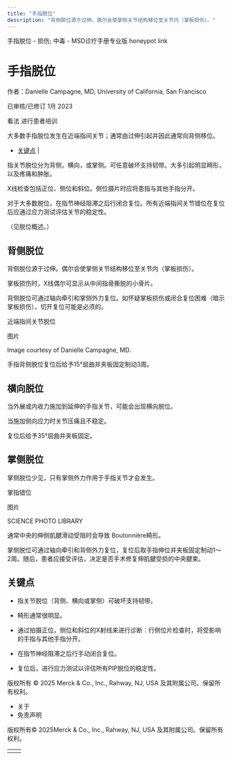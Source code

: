 ```yaml
---
title: "手指脱位"
description: "背侧脱位源于过伸。偶尔会使掌侧关节结构移位至关节内（掌板损伤）。"
---
```


﻿手指脱位 \- 损伤; 中毒 \- MSD诊疗手册专业版 honeypot link

# 手指脱位

作者：Danielle Campagne, MD, University of California, San Francisco

已审核/已修订 1月 2023

看法 进行患者培训

大多数手指脱位发生在近端指间关节；通常由过伸引起并因此通常向背侧移位。

- [关键点](#关键点_v35074162_zh) \|

指关节脱位分为背侧，横向，或掌侧。可任意破坏支持韧带。大多引起明显畸形，以及疼痛和肿胀。

X线检查包括正位、侧位和斜位。侧位摄片时应将患指与其他手指分开。

对于大多数脱位，在指节神经阻滞之后行闭合复位。所有近端指间关节错位在复位后应通过应力测试评估关节的稳定性。

（见脱位概述。）

## 背侧脱位

背侧脱位源于过伸。偶尔会使掌侧关节结构移位至关节内（掌板损伤）。

掌板损伤时，X线偶尔可显示从中间指骨撕脱的小骨片。

背侧脱位可通过轴向牵引和掌侧外力复位。如怀疑掌板损伤或闭合复位困难（暗示掌板损伤），切开复位可能是必须的。

近端指间关节脱位



图片

Image courtesy of Danielle Campagne, MD.

手指背侧脱位复位后给予15°屈曲并夹板固定制动3周。

## 横向脱位

当外展或内收力施加到延伸的手指关节，可能会出现横向脱位。

当施加侧向应力时关节压痛且不稳定。

复位后给予35°屈曲并夹板固定。

## 掌侧脱位

掌侧脱位少见，只有掌侧外力作用于手指关节才会发生。

掌指错位



图片

SCIENCE PHOTO LIBRARY

通常中央的伸侧肌腱滑动受阻时会导致 Boutonnière畸形。

掌侧脱位可通过轴向牵引和背侧外力复位，复位后取手指伸位并夹板固定制动1～2周。随后，患者应接受评估，决定是否手术修复伸肌腱受损的中央腱束。

## 关键点

- 指关节脱位（背侧、横向或掌侧）可破坏支持韧带。

- 畸形通常很明显。

- 通过拍摄正位，侧位和斜位的X射线来进行诊断：行侧位片检查时，将受影响的手指与其他手指分开。

- 在指节神经阻滞之后行手动闭合复位。

- 复位后，进行应力测试以评估所有PIP脱位的稳定性。




版权所有 © 2025
Merck & Co., Inc., Rahway, NJ, USA 及其附属公司。保留所有权利。

- 关于
- 免责声明

版权所有© 2025Merck & Co., Inc., Rahway, NJ, USA 及其附属公司。保留所有权利。

|     |     |
| --- | --- |
|  |  |